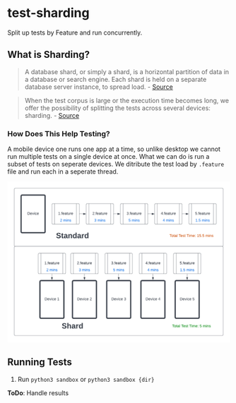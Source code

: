 # test-sharding
Split up tests by Feature and run concurrently.

## What is Sharding?
> A database shard, or simply a shard, is a horizontal partition of data in a database or search engine. Each shard is held on a separate database server instance, to spread load. - [Source](https://en.wikipedia.org/wiki/Shard_(database_architecture))

> When the test corpus is large or the execution time becomes long, we offer the possibility of splitting the tests across several devices: sharding. - [Source](https://source.android.com/docs/core/tests/tradefed/architecture/advanced/sharding)

### How Does This Help Testing?
A mobile device one runs one app at a time, so unlike desktop we cannot run multiple tests on a single device at once. What we can do is run a subset of tests on seperate devices. We ditribute the test load by `.feature` file and run each in a seperate thread.

![Test Sharding](/test_sharding.png)

## Running Tests
1. Run `python3 sandbox` or `python3 sandbox {dir}`

**ToDo**: Handle results

